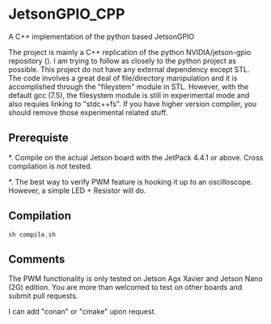 # JetsonGPIO_CPP
A C++ implementation of the python based JetsonGPIO

The project is mainly a C++ replication of the python NVIDIA/jetson-gpio repository (). I am trying to follow as closely to the python project as possible. This project do not have any external dependency except STL. The code involves a great deal of file/directory manipulation and it is accomplished through the "fileystem" module in STL. However, with the default gcc (7.5), the filesystem module is still in experimental mode and also requies linking to "stdc++fs". If you have higher version compiler, you should remove those experimental related stuff. 


## Prerequiste

*. Compile on the actual Jetson board with the JetPack 4.4.1 or above. Cross compilation is not tested.

*. The best way to verify PWM feature is hooking it up to an oscilloscope. However, a simple LED + Resistor will do.


## Compilation

~~~
sh compile.sh
~~~

## Comments

The PWM functionality is only tested on Jetson Agx Xavier and Jetson Nano (2G) edition. You are more than welcomed to test on other boards and submit pull requests.

I can add "conan" or "cmake" upon request.